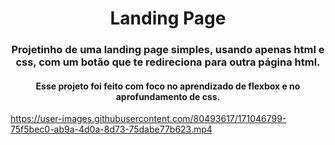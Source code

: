 <h1 align="center"> Landing Page </h1>

<h3 align="center"> Projetinho de uma landing page simples, usando apenas html e css, com um botão que te redireciona para outra página html. </h3>

<h4 align="center"> Esse projeto foi feito com foco no aprendizado de flexbox e no aprofundamento de css. </h4>

https://user-images.githubusercontent.com/80493617/171046799-75f5bec0-ab9a-4d0a-8d73-75dabe77b623.mp4

